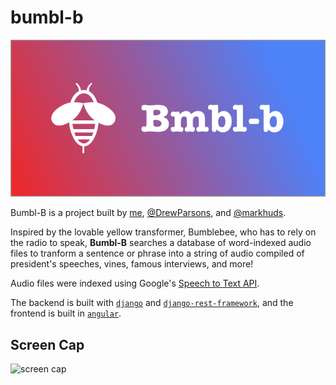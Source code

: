 # bumbl-b
![banner](https://github.com/cchyung/bumbl-b/blob/master/media/banner.png)

Bumbl-B is a project built by [me](https://github.com/cchyung), [@DrewParsons](https://github.com/DrewParsons), and [@markhuds](https://github.com/markhuds).

Inspired by the lovable yellow transformer, Bumblebee, who has to rely on the radio to speak, **Bumbl-B** searches a database of word-indexed audio files to tranform a sentence or phrase into a string of audio compiled of president's speeches, vines, famous interviews, and more!

Audio files were indexed using Google's [Speech to Text API](https://cloud.google.com/speech-to-text/).

The backend is built with [`django`](https://github.com/django/django) and [`django-rest-framework`](https://github.com/encode/django-rest-framework), and the frontend is built in [`angular`](https://github.com/angular/angular).

## Screen Cap
![screen cap](https://github.com/cchyung/bumbl-b/blob/master/media/screen-cap.gif)
